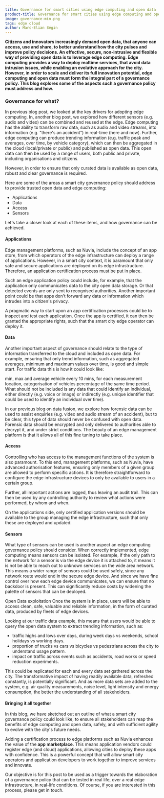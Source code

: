 ```yaml
---
title: Governance for smart cities using edge computing and open data
product-title: Governance for smart cities using edge computing and open data
image: governance-min.png
tags: edge cloud
author: Marc-Elian Bégin
---
```


**Citizens and innovators increasingly demand open data, that anyone can access, use and share, to better understand how the city pulses and improve policy decisions.  An effective, secure, non-intrusive and flexible way of providing open data is to leverage edge computing. Edge computing provides a way to deploy realtime services, that avoid data intrusion issues, while enabling an evolutive approach for the city. However, in order to scale and deliver its full innovation potential, edge computing and open data must form the integral part of a governance policy. This blog explores some of the aspects such a governance policy must address and how.**

### Governance for what?
In previous blog post, we looked at the key drivers for adopting edge computing. In, another blog post, we explored how different sensors (e.g. audio and video) can be combined and reused at the edge.  Edge computing has the ability to transform raw data, such as audio and video streams, into information (e.g. "there's an accident") in real-time (here and now). Further, edge computing can produce trending information (e.g. traffic peak and averages, over time, by vehicle category), which can then be aggregated in the cloud (local/private or public) and published as open data. This open data can then be used by a range of users, both public and private, including organisations and citizens.

However, in order to ensure that only curated data is available as open data, robust and clear governance is required.

Here are some of the areas a smart city governance policy should address to provide trusted open data and edge computing:

- Applications 
- Data
- Access
- Sensors 

Let's take a closer look at each of these items, and how governance can be achieved.

#### Applications
Edge management platforms, such as Nuvla, include the concept of an app store, from which operators of the edge infrastructure can deploy a range of applications. However, in a smart city context, it is paramount that only safe and secure applications are deployed on its edge infrastructure. Therefore, an application certification process must be put in place.

Such an edge application policy could include, for example, that the application only communicates data to the city open data storage. Or that detected events are only sent to recognised authorities.  Another important point could be that apps don't forward any data or information which intrudes into a citizen's privacy.

A pragmatic way to start upon an app certification processes could be to inspect and test each application. Once the app is certified, it can then be granted the appropriate rights, such that the smart city edge operator can deploy it.

####  Data
Another important aspect of governance should relate to the type of information transferred to the cloud and included as open data. For example, ensuring that only trend information, such as aggregated averages, minimum and maximum values over time, is good and simple start.  For traffic data this is how it could look like:

min, max and average vehicle every 10 mins, for each measurement location, 
categorisation of vehicles percentage of the same time period.
What should not be included is any data that could identify an individual, either directly (e.g. voice or image) or indirectly (e.g. unique identifier that could be used to identify an individual over time).

In our previous blog on data fusion, we explore how forensic data can be used to assist enquiries (e.g. video and audio stream of an accident), but to be clear, this type of data should never be confused with open data. Forensic data should be encrypted and only delivered to authorities able to decrypt it, and under strict conditions. The beauty of an edge management platform is that it allows all of this fine tuning to take place.

#### Access
Controlling who has access to the management functions of the system is also paramount. To this end, management platforms, such as Nuvla, have advanced authorisation features, ensuring only members of a given group are allowed to perform specific actions. It is therefore straightforward to configure the edge infrastructure devices to only be available to users in a certain group.

Further, all important actions are logged, thus leaving an audit trail. This can then be used by any controlling authority to review what actions were performed, by whom and when.

On the applications side, only certified application versions should be available to the group managing the edge infrastructure, such that only these are deployed and updated. 

####  Sensors
What type of sensors can be used is another aspect an edge computing governance policy should consider. When correctly implemented, edge computing means sensors can be isolated. For example, if the only path to the network for a sensor is via the edge device it is attached to, it means it is not be able to reach out to unknown services on the wide area network. This means a wider range of sensors could be used safely, since any network route would end in the secure edge device.  And since we have fine control over how each edge device communicates, we can ensure that no backdoor is present. This can significantly reduce costs by widening the palette of sensors that can be deployed.

Open Data exploitation
Once the system is in place, users will be able to access clean, safe, valuable and reliable information, in the form of curated data, produced by fleets of edge devices.

Looking at our traffic data example, this means that users would be able to query the open data system to extract trending information, such as:

- traffic highs and lows over days, during week days vs weekends, school holidays vs working days.
- proportion of trucks vs cars vs bicycles vs pedestrians across the city to understand usage pattern.
- impact on traffic across events such as accidents, road works or speed reduction experiments.

This could be replicated for each and every data set gathered across the city. The transformative impact of having readily available data, refreshed constantly, is potentially significant. And as more data sets are added to the system, e.g. air quality measurements, noise level, light intensity and energy consumption, the better the understanding of all stakeholders.

#### Bringing it all together
In this blog, we have sketched out an outline of what a smart city governance policy could look like, to ensure all stakeholders can reap the benefits of edge computing and open data, safely, and with sufficient agility to evolve with the city's future needs.

Adding a certification process to edge platforms such as Nuvla enhances the value of the **app marketplace**. This means application vendors could register edge (and cloud) applications, allowing cities to deploy these apps with confidence.  This is a powerful concept that will allow smart city operators and application developers to work together to improve services and innovate.

Our objective is for this post to be used as a trigger towards the elaboration of a governance policy that can be tested in real life, over a real edge infrastructure, in real-life conditions. Of course, if you are interested in this process, please get in touch.

